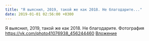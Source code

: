```yaml
---
title: "Я выяснил, 2019, такой же как 2018. Не благодарите..."
date: 2019-01-01 02:56:00 +0300
---
```


Я выяснил, 2019, такой же как 2018. Не благодарите.
Фотография
<a class="vk-attach" href="https://vk.com/photo41076938_456244460">https://vk.com/photo41076938_456244460</a>
<a class="vk-attach" href="https://vk.com/photo41076938_456244460">Вложение</a>
